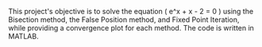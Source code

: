 This project's objective is to solve the equation \( e^x + x - 2 = 0 \) using the Bisection method, the False Position method, and Fixed Point Iteration, while providing a convergence plot for each method. The code is written in MATLAB.
